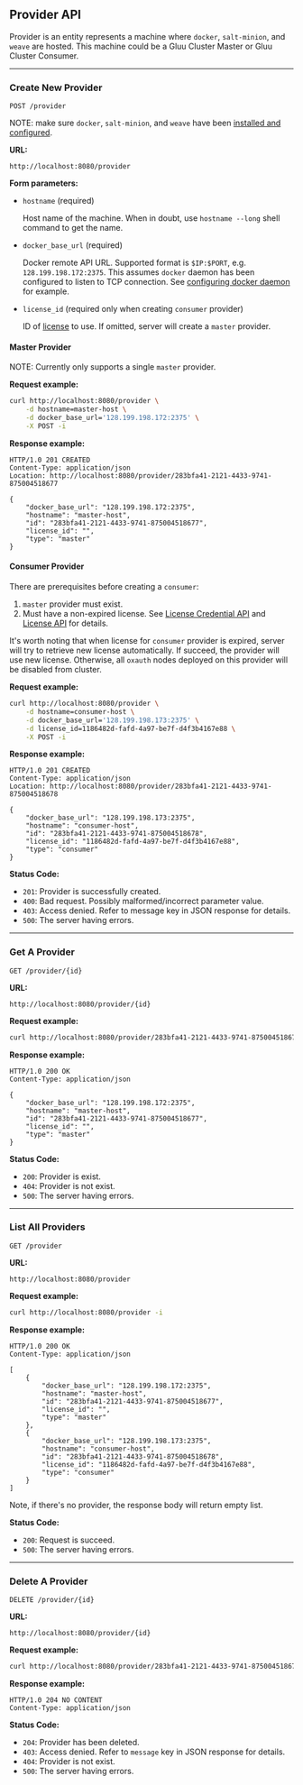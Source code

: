 ## Provider API

Provider is an entity represents a machine where `docker`, `salt-minion`,
and `weave` are hosted. This machine could be a Gluu Cluster Master or
Gluu Cluster Consumer.

---

### Create New Provider

`POST /provider`

NOTE: make sure `docker`, `salt-minion`, and `weave` have been [installed and configured](../../admin-guide/installation/package.md).


__URL:__

`http://localhost:8080/provider`

__Form parameters:__

*   `hostname` (required)

    Host name of the machine. When in doubt, use `hostname --long` shell command to get the name.

*   `docker_base_url` (required)

    Docker remote API URL. Supported format is `$IP:$PORT`, e.g. `128.199.198.172:2375`.
    This assumes `docker` daemon has been configured to listen to TCP connection.
    See [configuring docker daemon](../../admin-guide/installation/package.md#docker) for example.

*   `license_id` (required only when creating `consumer` provider)

    ID of [license](./license.md) to use. If omitted, server will create a `master` provider.

#### Master Provider

NOTE: Currently only supports a single `master` provider.

__Request example:__

```sh
curl http://localhost:8080/provider \
    -d hostname=master-host \
    -d docker_base_url='128.199.198.172:2375' \
    -X POST -i
```

__Response example:__

```http
HTTP/1.0 201 CREATED
Content-Type: application/json
Location: http://localhost:8080/provider/283bfa41-2121-4433-9741-875004518677

{
    "docker_base_url": "128.199.198.172:2375",
    "hostname": "master-host",
    "id": "283bfa41-2121-4433-9741-875004518677",
    "license_id": "",
    "type": "master"
}
```

#### Consumer Provider

There are prerequisites before creating a `consumer`:

1. `master` provider must exist.
2. Must have a non-expired license. See [License Credential API]() and [License API]() for details.

It's worth noting that when license for `consumer` provider is expired,
server will try to retrieve new license automatically. If succeed, the provider will use new license.
Otherwise, all `oxauth` nodes deployed on this provider will be disabled from cluster.

__Request example:__

```sh
curl http://localhost:8080/provider \
    -d hostname=consumer-host \
    -d docker_base_url='128.199.198.173:2375' \
    -d license_id=1186482d-fafd-4a97-be7f-d4f3b4167e88 \
    -X POST -i
```

__Response example:__

```http
HTTP/1.0 201 CREATED
Content-Type: application/json
Location: http://localhost:8080/provider/283bfa41-2121-4433-9741-875004518678

{
    "docker_base_url": "128.199.198.173:2375",
    "hostname": "consumer-host",
    "id": "283bfa41-2121-4433-9741-875004518678",
    "license_id": "1186482d-fafd-4a97-be7f-d4f3b4167e88",
    "type": "consumer"
}
```

__Status Code:__

* `201`: Provider is successfully created.
* `400`: Bad request. Possibly malformed/incorrect parameter value.
* `403`: Access denied. Refer to message key in JSON response for details.
* `500`: The server having errors.

---

### Get A Provider

`GET /provider/{id}`

__URL:__

`http://localhost:8080/provider/{id}`

__Request example:__

```sh
curl http://localhost:8080/provider/283bfa41-2121-4433-9741-875004518677 -i
```

__Response example:__

```http
HTTP/1.0 200 OK
Content-Type: application/json

{
    "docker_base_url": "128.199.198.172:2375",
    "hostname": "master-host",
    "id": "283bfa41-2121-4433-9741-875004518677",
    "license_id": "",
    "type": "master"
}
```

__Status Code:__

* `200`: Provider is exist.
* `404`: Provider is not exist.
* `500`: The server having errors.

---

### List All Providers

`GET /provider`

__URL:__

`http://localhost:8080/provider`

__Request example:__

```sh
curl http://localhost:8080/provider -i
```

__Response example:__

```http
HTTP/1.0 200 OK
Content-Type: application/json

[
    {
        "docker_base_url": "128.199.198.172:2375",
        "hostname": "master-host",
        "id": "283bfa41-2121-4433-9741-875004518677",
        "license_id": "",
        "type": "master"
    },
    {
        "docker_base_url": "128.199.198.173:2375",
        "hostname": "consumer-host",
        "id": "283bfa41-2121-4433-9741-875004518678",
        "license_id": "1186482d-fafd-4a97-be7f-d4f3b4167e88",
        "type": "consumer"
    }
]
```

Note, if there's no provider, the response body will return empty list.

__Status Code:__

* `200`: Request is succeed.
* `500`: The server having errors.

---

### Delete A Provider

`DELETE /provider/{id}`

__URL:__

`http://localhost:8080/provider/{id}`

__Request example:__

```sh
curl http://localhost:8080/provider/283bfa41-2121-4433-9741-875004518677 -X DELETE -i
```

__Response example:__

```http
HTTP/1.0 204 NO CONTENT
Content-Type: application/json
```

__Status Code:__

* `204`: Provider has been deleted.
* `403`: Access denied. Refer to `message` key in JSON response for details.
* `404`: Provider is not exist.
* `500`: The server having errors.
